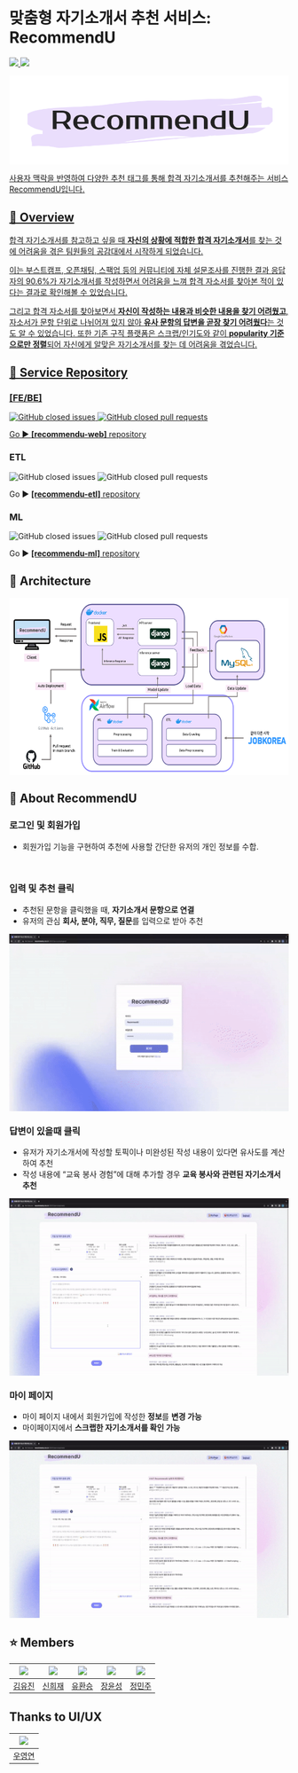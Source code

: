 # 맞춤형 자기소개서 추천 서비스: RecommendU


<a href="https://www.youtube.com/watch?v=rrT9dR9fZ4w"><img src="https://img.shields.io/badge/Presentation-FF0000?style=flat-square&logo=YouTube&logoColor=white">  <a href="https://www.notion.so/boostcampait/RecSys-06-RecommendU-4922b47ab8424b51b878a9ff5a57cc9c?pvs=4"><img src="https://img.shields.io/badge/PDF-000000?style=flat-square&logo=Notion&logoColor=white">

<p align="center">
<img src="./img/LOGO2.png" height = "160" alt="" align=center />
<p>

</div>
사용자 맥락을 반영하여 다양한 추천 태그를 통해 합격 자기소개서를 추천해주는 서비스 RecommendU입니다.


## 🎯 Overview
합격 자기소개서를 참고하고 싶을 때 **자신의 상황에 적합한 합격 자기소개서**를 찾는 것에 어려움을 겪은 팀원들의 공감대에서 시작하게 되었습니다. 

이는 부스트캠프, 오픈채팅, 스팩업 등의 커뮤니티에 자체 설문조사를 진행한 결과 응답자의 90.6%가 자기소개서를 작성하면서 어려움을 느껴 합격 자소서를 찾아본 적이 있다는 결과로 확인해볼 수 있었습니다.

그리고 합격 자소서를 찾아보면서 **자신이 작성하는 내용과 비슷한 내용을 찾기 어려웠고**, 자소서가 문항 단위로 나뉘어져 있지 않아 **유사 문항의 답변을 곧장 찾기 어려웠다**는 것도 알 수 있었습니다. 또한 기존 구직 플랫폼은 스크랩/인기도와 같이 **popularity 기준으로만 정렬**되어 자신에게 알맞은 자기소개서를 찾는 데 어려움을 겪었습니다.

## 🚩 Service Repository

### [FE/BE]
![GitHub closed issues](https://img.shields.io/github/issues-closed/boostcampaitech4lv23recsys1/RecommendU-web?color=092E20)
![GitHub closed pull requests](https://img.shields.io/github/issues-pr-closed/boostcampaitech4lv23recsys1/RecommendU-web?color=092E20)

Go ▶️ [**[recommendu-web]** repository](https://github.com/boostcampaitech4lv23recsys1/RecommendU-web)

### ETL
![GitHub closed issues](https://img.shields.io/github/issues-closed/boostcampaitech4lv23recsys1/RecommendU-etl?color=017CEE)
![GitHub closed pull requests](https://img.shields.io/github/issues-pr-closed/boostcampaitech4lv23recsys1/RecommendU-etl?color=017CEE)

Go ▶️ [**[recommendu-etl]** repository](https://github.com/boostcampaitech4lv23recsys1/RecommendU-etl)

### ML 
![GitHub closed issues](https://img.shields.io/github/issues-closed/boostcampaitech4lv23recsys1/RecommendU-ml?color=6799FF)
![GitHub closed pull requests](https://img.shields.io/github/issues-pr-closed/boostcampaitech4lv23recsys1/RecommendU-ml?color=6799FF)

Go ▶️ [**[recommendu-ml]** repository](https://github.com/boostcampaitech4lv23recsys1/RecommendU-ml)
## 🚀 Architecture
<p align="center">
<img src="./img/Architecture.png" height = "320" alt="" align=center />
<p>

## 📌 About RecommendU

### 로그인 및 회원가입
- 회원가입 기능을 구현하여 추천에 사용할 간단한 유저의 개인 정보를 수합.
<p align="center">
<img src="./gif/account.gif" height = "320" alt="" align=center />
<p>



### 입력 및 추천 클릭
- 추천된 문항을 클릭했을 때, **자기소개서 문항으로 연결**
- 유저의 관심 **회사, 분야, 직무, 질문**를 입력으로 받아 추천

<p align="center">
<img src="./gif/recommendation.gif" height = "320" alt="" align=center />
<p>


### 답변이 있을때 클릭
- 유저가 자기소개서에 작성할 토픽이나 미완성된 작성 내용이 있다면 유사도를 계산하여 추천
- 작성 내용에 “교육 봉사 경험”에 대해 추가할 경우 **교육 봉사와 관련된 자기소개서 추천**

<p align="center">
<img src="./gif/recommendation_with_answer.gif" height = "320" alt="" align=center />
<p>


### 마이 페이지
- 마이 페이지 내에서 회원가입에 작성한 **정보**를 **변경 가능**
- 마이페이지에서 **스크랩한 자기소개서를 확인 가능**

<p align="center">
<img src="./gif/mypage.gif" height = "320" alt="" align=center />
<p>




## ⭐ Members
| [<img src="https://avatars.githubusercontent.com/u/63237947?v=4" width="100px">](https://github.com/hello-im-yj) | [<img src="https://avatars.githubusercontent.com/u/92855359?v=4" width="100px">](https://github.com/ssisyphuss) | [<img src="https://avatars.githubusercontent.com/u/68436158?v=4" width="100px">](https://github.com/hwanseung2) | [<img src="https://github.com/JangYunSeong.png" width="100px">](https://github.com/JangYunSeong) | [<img src="https://avatars.githubusercontent.com/u/82706646?v=4" width="100px">](https://github.com/jeongminju0815) |
| :--------------------------------------------------------------------------------------: | :----------------------------------------------------------------------------------------------: | :--------------------------------------------------------------------------------------: | :--------------------------------------------------------------------------------------: | :--------------------------------------------------------------------------------------:
|                          [김유진](https://github.com/hello-im-yj)                           |                            [신희재](https://github.com/hwanseung2)                             |                        [유환승](https://github.com/hwanseung2)                           |                          [장윤성](https://github.com/JangYunSeong)                           |                            [정민주](https://github.com/jeongminju0815) 

## Thanks to UI/UX
| [<img src="https://avatars.githubusercontent.com/u/58341394?v=4" width="100px">](https://github.com/ooner1999) |
| :--------------------------------------------------------------------------------------: |
|                          [우영연](https://github.com/ooner1999)                           |



